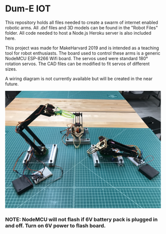 # Dum-E IOT

This repository holds all files needed to create a swarm of internet enabled robotic arms. All .dxf files and 3D models can be found in the "Robot Files" folder. All code needed to host a Node.js Heroku server is also included here. 

This project was made for MakeHarvard 2019 and is intended as a teaching tool for robot enthusiasts. The board used to control these arms is a generic NodeMCU ESP-8266 Wifi board. The servos used were standard 180° rotation servos. The CAD files can be modified to fit servos of different sizes. 

A wiring diagram is not currently available but will be created in the near future.

![alt text](https://raw.githubusercontent.com/0xJeremy/Dum-E-IOT/master/images/image1.jpeg "Dum-E IOT Arms")

### NOTE: NodeMCU will not flash if 6V battery pack is plugged in and off. Turn on 6V power to flash board.
